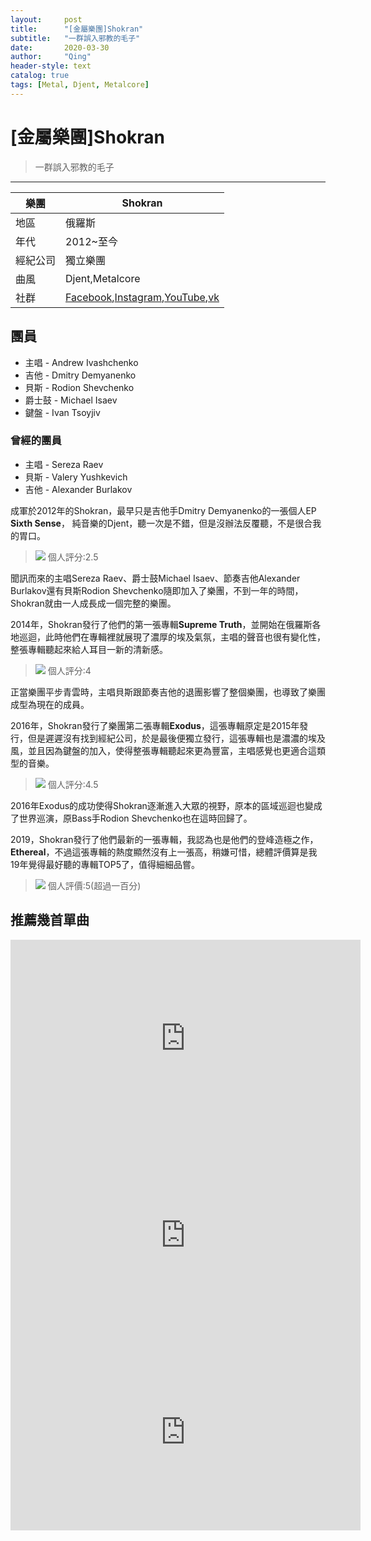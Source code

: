```yaml
---
layout:     post
title:      "[金屬樂團]Shokran"
subtitle:   "一群誤入邪教的毛子"
date:       2020-03-30
author:     "Qing"
header-style: text
catalog: true
tags: [Metal, Djent, Metalcore]
---
```


# [金屬樂團]Shokran
> 一群誤入邪教的毛子

-----

|樂團|Shokran|
|---|---|
|地區|俄羅斯|
|年代|2012~至今|
|經紀公司|獨立樂團|
|曲風|Djent,Metalcore|
|社群|[Facebook](https://www.facebook.com/Sh0kran),[Instagram](https://www.instagram.com/shokran_band/),[YouTube](https://www.youtube.com/user/ShokranBand),[vk](https://vk.com/shokran)



## 團員

- 主唱 - Andrew Ivashchenko
- 吉他 - Dmitry Demyanenko
- 貝斯 - Rodion Shevchenko
- 爵士鼓 - Michael Isaev
- 鍵盤 - Ivan Tsoyjiv

### 曾經的團員

- 主唱 - Sereza Raev
- 貝斯 - Valery Yushkevich
- 吉他 - Alexander Burlakov



成軍於2012年的Shokran，最早只是吉他手Dmitry Demyanenko的一張個人EP **Sixth Sense**，
純音樂的Djent，聽一次是不錯，但是沒辦法反覆聽，不是很合我的胃口。
> ![](https://i.imgur.com/BDNdGP4.jpg)
> 個人評分:2.5

聞訊而來的主唱Sereza Raev、爵士鼓Michael Isaev、節奏吉他Alexander Burlakov還有貝斯Rodion Shevchenko隨即加入了樂團，不到一年的時間，Shokran就由一人成長成一個完整的樂團。

2014年，Shokran發行了他們的第一張專輯**Supreme Truth**，並開始在俄羅斯各地巡迴，此時他們在專輯裡就展現了濃厚的埃及氣氛，主唱的聲音也很有變化性，整張專輯聽起來給人耳目一新的清新感。
> ![](https://i.imgur.com/p3ND6OY.jpg)
> 個人評分:4


正當樂團平步青雲時，主唱貝斯跟節奏吉他的退團影響了整個樂團，也導致了樂團成型為現在的成員。

2016年，Shokran發行了樂團第二張專輯**Exodus**，這張專輯原定是2015年發行，但是遲遲沒有找到經紀公司，於是最後便獨立發行，這張專輯也是濃濃的埃及風，並且因為鍵盤的加入，使得整張專輯聽起來更為豐富，主唱感覺也更適合這類型的音樂。
> ![](https://i.imgur.com/MNyr0cI.jpg)
> 個人評分:4.5

2016年Exodus的成功使得Shokran逐漸進入大眾的視野，原本的區域巡迴也變成了世界巡演，原Bass手Rodion Shevchenko也在這時回歸了。

2019，Shokran發行了他們最新的一張專輯，我認為也是他們的登峰造極之作，**Ethereal**，不過這張專輯的熱度顯然沒有上一張高，稍嫌可惜，總體評價算是我19年覺得最好聽的專輯TOP5了，值得細細品嘗。

> ![](https://i.imgur.com/2DQN9g4.jpg)
> 個人評價:5(超過一百分)

## 推薦幾首單曲

<iframe width="560" height="315" src="https://www.youtube.com/embed/FqgnGq_x2uU" frameborder="0" allow="accelerometer; autoplay; encrypted-media; gyroscope; picture-in-picture" allowfullscreen></iframe>
<iframe width="560" height="315" src="https://www.youtube.com/embed/ed6oROIWDn8" frameborder="0" allow="accelerometer; autoplay; encrypted-media; gyroscope; picture-in-picture" allowfullscreen></iframe>
<iframe width="560" height="315" src="https://www.youtube.com/embed/EO18nR1pWOw" frameborder="0" allow="accelerometer; autoplay; encrypted-media; gyroscope; picture-in-picture" allowfullscreen></iframe>
